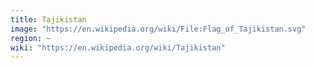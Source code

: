 ```yaml
---
title: Tajikistan
image: "https://en.wikipedia.org/wiki/File:Flag_of_Tajikistan.svg"
region: ~
wiki: "https://en.wikipedia.org/wiki/Tajikistan"
---
```

